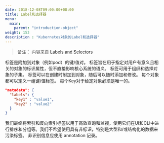 ```yaml
---
date: 2018-12-08T09:00:00+08:00
title: Label和选择器
menu:
  main:
    parent: "introduction-object"
weight: 153
description : "Kubernetes对象的Label和选择器"
---
```


> 备注： 内容来自 [Labels and Selectors](https://kubernetes.io/docs/concepts/overview/working-with-objects/labels/)

标签是附加到对象（例如pod）的键/值对。 标签旨在用于指定对用户有意义且相关的对象的标识属性，但不直接影响核心系统的语义。 标签可用于组织和选择对象的子集。 标签可以在创建时附加到对象，随后可以随时添加和修改。 每个对象都可以定义一组键/值标签。 每个Key对于给定对象必须是唯一的。

```json
"metadata": {
  "labels": {
    "key1" : "value1",
    "key2" : "value2"
  }
}
```

我们最终将索引和反向索引标签以用于高效查询和监视，使用它们在UI和CLI中进行排序和分组等。我们不希望使用具有非标识，特别是大型和/或结构化的数据来污染标签。 非识别信息应使用 annotation 记录。 




